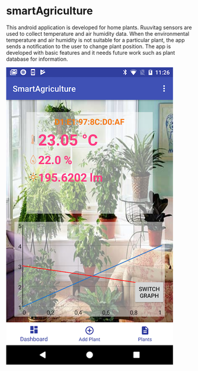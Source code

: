 # smartAgriculture
This android application is developed for home plants. Ruuvitag sensors are used to collect temperature and air humidity data. When the environmental temperature and air humidity is not suitable for a particular plant, the app sends a notification to the user to change plant position. The app is developed with basic features and it needs future work such as plant database for information.


![](image1.png)

